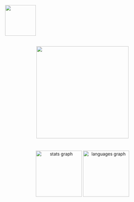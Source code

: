 <img align="left" height="100" src="https://spotify-github-profile.vercel.app/api/view?uid=98914q794w9xxppcedkipyro8&cover_image=true&theme=novatorem&show_offline=false&background_color=121212&bar_color=5fdcec&bar_color_cover=false"  />

###

<img align="right" height="15" src="https://komarev.com/ghpvc/?username=your-github-username&style=flat-square&color=green"  />

###

<br clear="both">
<br clear="both">
<br clear="both">

<div align="center">
  <img height="300" src="https://media.tenor.com/0omhISW0XwoAAAAC/frederica-miyamoto-deresute.gif"  />
</div>

###

<br clear="both">

<div align="center">
  <img src="https://github-readme-stats.vercel.app/api?hide_title=false&hide_rank=false&show_icons=true&include_all_commits=true&count_private=true&disable_animations=false&theme=nord&locale=en&hide_border=false&username=Koloru" height="150" alt="stats graph"  />
  <img src="https://github-readme-stats.vercel.app/api/top-langs?locale=en&hide_title=false&layout=compact&card_width=320&langs_count=5&theme=nord&hide_border=false&username=Koloru" height="150" alt="languages graph"  />
</div>

###
